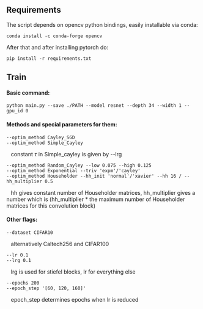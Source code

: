## Requirements

The script depends on opencv python bindings, easily installable via conda:

```
conda install -c conda-forge opencv 
```

After that and after installing pytorch do:

```
pip install -r requirements.txt
```

## Train

#### Basic command:

```
python main.py --save ./PATH --model resnet --depth 34 --width 1 --gpu_id 0
```

#### Methods and special parameters for them:

```
--optim_method Cayley_SGD
--optim_method Simple_Cayley 
```
   constant $\tau$ in Simple_cayley is given by --lrg

```
--optim_method Random_Cayley --low 0.075 --high 0.125
--optim_method Exponential --triv 'expm'/'cayley'
--optim_method Householder --hh_init 'normal'/'xavier' --hh 16 / --hh_multiplier 0.5
```
   hh gives constant number of Householder matrices, hh_multiplier gives a number which is (hh_multiplier * the maximum number of Householder matrices for this convolution block)
    

#### Other flags:
```
--dataset CIFAR10 
```
   alternatively Caltech256 and CIFAR100 
```
--lr 0.1
--lrg 0.1
```
   lrg is used for stiefel blocks, lr for everything else
```
--epochs 200
--epoch_step '[60, 120, 160]'
```
   epoch_step determines epochs when lr is reduced
